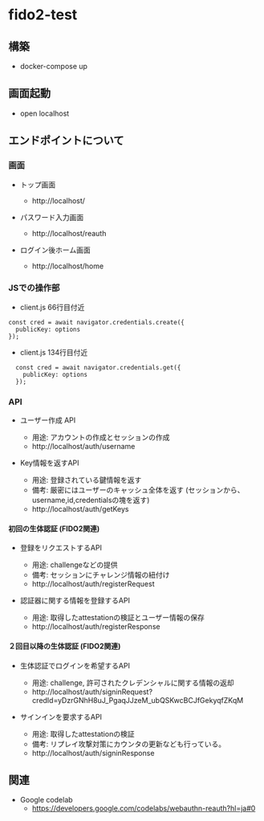 # fido2-test

## 構築
- docker-compose up

## 画面起動
- open localhost

## エンドポイントについて
### 画面
- トップ画面
    - http://localhost/ 

- パスワード入力画面
    - http://localhost/reauth

- ログイン後ホーム画面
    - http://localhost/home

### JSでの操作部
- client.js 66行目付近
```
const cred = await navigator.credentials.create({
  publicKey: options
});
```

- client.js 134行目付近
```
  const cred = await navigator.credentials.get({
    publicKey: options
  });
```

### API
- ユーザー作成 API
    - 用途: アカウントの作成とセッションの作成
    - http://localhost/auth/username

- Key情報を返すAPI
    - 用途: 登録されている鍵情報を返す
    - 備考: 厳密にはユーザーのキャッシュ全体を返す (セッションから、username,id,credentialsの塊を返す)
    - http://localhost/auth/getKeys

#### 初回の生体認証 (FIDO2関連)
- 登録をリクエストするAPI
    - 用途: challengeなどの提供
    - 備考: セッションにチャレンジ情報の紐付け
    - http://localhost/auth/registerRequest

- 認証器に関する情報を登録するAPI
    - 用途: 取得したattestationの検証とユーザー情報の保存
    - http://localhost/auth/registerResponse

#### ２回目以降の生体認証 (FIDO2関連)
- 生体認証でログインを希望するAPI
    - 用途: challenge, 許可されたクレデンシャルに関する情報の返却
    - http://localhost/auth/signinRequest?credId=yDzrGNhH8uJ_PgaqJJzeM_ubQSKwcBCJfGekyqfZKqM

- サインインを要求するAPI
    - 用途: 取得したattestationの検証
    - 備考: リプレイ攻撃対策にカウンタの更新なども行っている。
    - http://localhost/auth/signinResponse


## 関連
- Google codelab
    - https://developers.google.com/codelabs/webauthn-reauth?hl=ja#0

